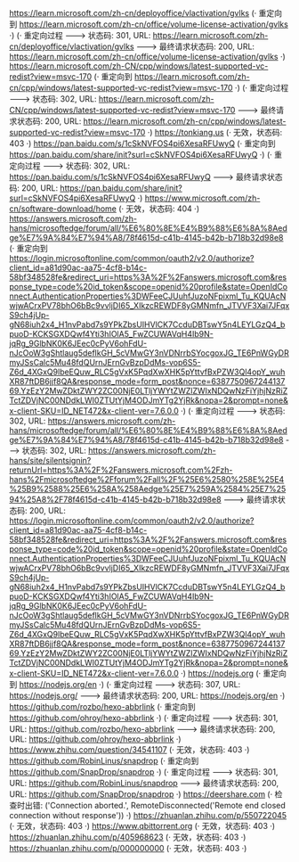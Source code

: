 https://learn.microsoft.com/zh-cn/deployoffice/vlactivation/gvlks (· 重定向到 https://learn.microsoft.com/zh-cn/office/volume-license-activation/gvlks ·)
(· 重定向过程 ---> 状态码: 301, URL: https://learn.microsoft.com/zh-cn/deployoffice/vlactivation/gvlks ---> 最终请求状态码: 200, URL: https://learn.microsoft.com/zh-cn/office/volume-license-activation/gvlks ·)
https://learn.microsoft.com/zh-CN/cpp/windows/latest-supported-vc-redist?view=msvc-170 (· 重定向到 https://learn.microsoft.com/zh-cn/cpp/windows/latest-supported-vc-redist?view=msvc-170 ·)
(· 重定向过程 ---> 状态码: 302, URL: https://learn.microsoft.com/zh-CN/cpp/windows/latest-supported-vc-redist?view=msvc-170 ---> 最终请求状态码: 200, URL: https://learn.microsoft.com/zh-cn/cpp/windows/latest-supported-vc-redist?view=msvc-170 ·)
https://tonkiang.us (· 无效，状态码: 403 ·)
https://pan.baidu.com/s/1cSkNVFOS4pi6XesaRFUwyQ (· 重定向到 https://pan.baidu.com/share/init?surl=cSkNVFOS4pi6XesaRFUwyQ ·)
(· 重定向过程 ---> 状态码: 302, URL: https://pan.baidu.com/s/1cSkNVFOS4pi6XesaRFUwyQ ---> 最终请求状态码: 200, URL: https://pan.baidu.com/share/init?surl=cSkNVFOS4pi6XesaRFUwyQ ·)
https://www.microsoft.com/zh-cn/software-download/home (· 无效，状态码: 404 ·)
https://answers.microsoft.com/zh-hans/microsoftedge/forum/all/%E6%80%8E%E4%B9%88%E6%8A%8Aedge%E7%9A%84%E7%94%A8/78f4615d-c41b-4145-b42b-b718b32d98e8 (· 重定向到 https://login.microsoftonline.com/common/oauth2/v2.0/authorize?client_id=a81d90ac-aa75-4cf8-b14c-58bf348528fe&redirect_uri=https%3A%2F%2Fanswers.microsoft.com&response_type=code%20id_token&scope=openid%20profile&state=OpenIdConnect.AuthenticationProperties%3DWFeeCJUuhfJuzoNFpixml_Tu_KQUAcNwjwACrxPV78bhO6bBc9vvljDI65_XIkzcREWDF8yGMNmfn_JTVVF3Xai7JFqxS9ch4jUp-gN68iuh2x4_H1nvPabd7s9YPkZbsUIHVlCK7CcduDBTswY5n4LEYLGzQ4_bpuoD-KCKSGXDQwf4Yti3hIOlA5_FwZCUWAVqH4Ib9N-jqRg_9GlbNK0K6JEec0cPyV6ohFdU-nJcOoW3gShtlaug5deflkGH_5cVMwGY3nVDNrrbSYocgoxJG_TE6PnWGyDRmyJSsCalc5Mu48fdQUrnJErnGvBzpDdMs-vop6S5-Z6d_4XGxQ9lbeEQuw_RLC5gVxK5PqdXwXHK5pYttvfBxPZW3Ql4opY_wuhXR87ftDB6jjf8QA&response_mode=form_post&nonce=638775096724413769.YzEzY2MwZDktZWY2ZC00NjE0LTljYWYtZWZlZWIxNDQwNzFiYjhjNzRiZTctZDVjNC00NDdkLWI0ZTUtYjM4ODJmYTg2YjRk&nopa=2&prompt=none&x-client-SKU=ID_NET472&x-client-ver=7.6.0.0 ·)
(· 重定向过程 ---> 状态码: 302, URL: https://answers.microsoft.com/zh-hans/microsoftedge/forum/all/%E6%80%8E%E4%B9%88%E6%8A%8Aedge%E7%9A%84%E7%94%A8/78f4615d-c41b-4145-b42b-b718b32d98e8 ---> 状态码: 302, URL: https://answers.microsoft.com/zh-hans/site/silentsignin?returnUrl=https%3A%2F%2Fanswers.microsoft.com%2Fzh-hans%2Fmicrosoftedge%2Fforum%2Fall%2F%25E6%2580%258E%25E4%25B9%2588%25E6%258A%258Aedge%25E7%259A%2584%25E7%2594%25A8%2F78f4615d-c41b-4145-b42b-b718b32d98e8 ---> 最终请求状态码: 200, URL: https://login.microsoftonline.com/common/oauth2/v2.0/authorize?client_id=a81d90ac-aa75-4cf8-b14c-58bf348528fe&redirect_uri=https%3A%2F%2Fanswers.microsoft.com&response_type=code%20id_token&scope=openid%20profile&state=OpenIdConnect.AuthenticationProperties%3DWFeeCJUuhfJuzoNFpixml_Tu_KQUAcNwjwACrxPV78bhO6bBc9vvljDI65_XIkzcREWDF8yGMNmfn_JTVVF3Xai7JFqxS9ch4jUp-gN68iuh2x4_H1nvPabd7s9YPkZbsUIHVlCK7CcduDBTswY5n4LEYLGzQ4_bpuoD-KCKSGXDQwf4Yti3hIOlA5_FwZCUWAVqH4Ib9N-jqRg_9GlbNK0K6JEec0cPyV6ohFdU-nJcOoW3gShtlaug5deflkGH_5cVMwGY3nVDNrrbSYocgoxJG_TE6PnWGyDRmyJSsCalc5Mu48fdQUrnJErnGvBzpDdMs-vop6S5-Z6d_4XGxQ9lbeEQuw_RLC5gVxK5PqdXwXHK5pYttvfBxPZW3Ql4opY_wuhXR87ftDB6jjf8QA&response_mode=form_post&nonce=638775096724413769.YzEzY2MwZDktZWY2ZC00NjE0LTljYWYtZWZlZWIxNDQwNzFiYjhjNzRiZTctZDVjNC00NDdkLWI0ZTUtYjM4ODJmYTg2YjRk&nopa=2&prompt=none&x-client-SKU=ID_NET472&x-client-ver=7.6.0.0 ·)
https://nodejs.org (· 重定向到 https://nodejs.org/en ·)
(· 重定向过程 ---> 状态码: 307, URL: https://nodejs.org/ ---> 最终请求状态码: 200, URL: https://nodejs.org/en ·)
https://github.com/rozbo/hexo-abbrlink (· 重定向到 https://github.com/ohroy/hexo-abbrlink ·)
(· 重定向过程 ---> 状态码: 301, URL: https://github.com/rozbo/hexo-abbrlink ---> 最终请求状态码: 200, URL: https://github.com/ohroy/hexo-abbrlink ·)
https://www.zhihu.com/question/34541107 (· 无效，状态码: 403 ·)
https://github.com/RobinLinus/snapdrop (· 重定向到 https://github.com/SnapDrop/snapdrop ·)
(· 重定向过程 ---> 状态码: 301, URL: https://github.com/RobinLinus/snapdrop ---> 最终请求状态码: 200, URL: https://github.com/SnapDrop/snapdrop ·)
https://deershare.com (· 检查时出错: ('Connection aborted.', RemoteDisconnected('Remote end closed connection without response')) ·)
https://zhuanlan.zhihu.com/p/550722045 (· 无效，状态码: 403 ·)
https://www.qbittorrent.org (· 无效，状态码: 403 ·)
https://zhuanlan.zhihu.com/p/405968623 (· 无效，状态码: 403 ·)
https://zhuanlan.zhihu.com/p/000000000 (· 无效，状态码: 403 ·)
